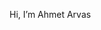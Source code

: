 Hi, I’m Ahmet Arvas

<!---
Ahmet-Arvas/Ahmet-Arvas is a ✨ special ✨ repository because its `README.md` (this file) appears on your GitHub profile.
You can click the Preview link to take a look at your changes.
--->
